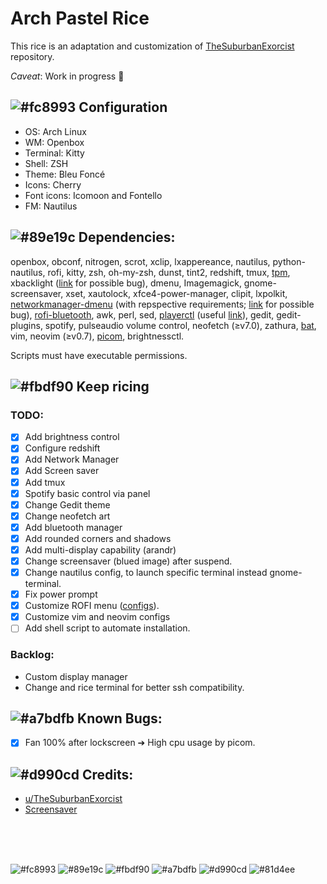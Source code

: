 # Arch Pastel Rice 

This rice is an adaptation and customization of [TheSuburbanExorcist](https://github.com/obliviousofcraps/mf-dots.git) repository.

*Caveat*: Work in progress :snail:

## ![#fc8993](http://via.placeholder.com/15.png/fc8993/000000?text=+)  Configuration
- OS: Arch Linux
- WM: Openbox
- Terminal: Kitty
- Shell: ZSH
- Theme: Bleu Foncé
- Icons: Cherry
- Font icons: Icomoon and Fontello
- FM: Nautilus


## ![#89e19c](http://via.placeholder.com/15/89e19c/000000?text=+) Dependencies:
openbox, obconf, nitrogen, scrot, xclip, lxappereance, nautilus, python-nautilus, rofi, kitty, zsh, oh-my-zsh, dunst, tint2, redshift, tmux, [tpm](https://github.com/tmux-plugins/tpm), xbacklight ([link](https://askubuntu.com/questions/715306/xbacklight-no-outputs-have-backlight-property-no-sys-class-backlight-folder) for possible bug), dmenu, Imagemagick, gnome-screensaver, xset, xautolock, xfce4-power-manager, clipit, lxpolkit, [networkmanager-dmenu](https://github.com/firecat53/networkmanager-dmenu) (with repspective requirements; [link](https://stackoverflow.com/questions/59389831/cannot-import-name-gi) for possible bug), [rofi-bluetooth](https://github.com/nickclyde/rofi-bluetooth), awk, perl, sed, [playerctl](https://github.com/altdesktop/playerctl) (useful [link](https://askubuntu.com/questions/1080671/how-can-i-install-playerctl)), gedit, gedit-plugins, spotify, pulseaudio volume control, neofetch (≥v7.0), zathura, [bat](https://github.com/sharkdp/bat), vim, neovim (≥v0.7), [picom](https://github.com/yshui/picom), brightnessctl.

Scripts must have executable permissions.


## ![#fbdf90](http://via.placeholder.com/15/fbdf90/000000?text=+) Keep ricing 
### TODO:
- [x] Add brightness control
- [x] Configure redshift
- [x] Add Network Manager
- [x] Add Screen saver
- [x] Add tmux
- [x] Spotify basic control via panel 
- [x] Change Gedit theme
- [x] Change neofetch art
- [x] Add bluetooth manager
- [x] Add rounded corners and shadows
- [x] Add multi-display capability (arandr)
- [x] Change screensaver (blued image) after suspend.
- [x] Change nautilus config, to launch specific terminal instead gnome-terminal.
- [x] Fix power prompt
- [x] Customize ROFI menu ([configs](https://github.com/adi1090x/rofi)). 
- [x] Customize vim and neovim configs
- [ ] Add shell script to automate installation.

### Backlog:
- Custom display manager
- Change and rice terminal for better ssh compatibility.

## ![#a7bdfb](http://via.placeholder.com/15/a7bdfb/000000?text=+) Known Bugs:
- [x] Fan 100% after lockscreen ➔ High cpu usage by picom.

## ![#d990cd](http://via.placeholder.com/15/d990cd/000000?text=+) Credits:
- [u/TheSuburbanExorcist](https://github.com/obliviousofcraps/mf-dots)
- [Screensaver](https://buntu4win.wordpress.com/2015/05/04/how-to-build-a-kick-ass-screen-saverlock-for-openbox/)

<br>
<br>
<br>


![#fc8993](http://via.placeholder.com/15/fc8993/000000?text=+)
![#89e19c](http://via.placeholder.com/15/89e19c/000000?text=+)
![#fbdf90](http://via.placeholder.com/15/fbdf90/000000?text=+)
![#a7bdfb](http://via.placeholder.com/15/a7bdfb/000000?text=+)
![#d990cd](http://via.placeholder.com/15/d990cd/000000?text=+)
![#81d4ee](http://via.placeholder.com/15/81d4ee/000000?text=+)
